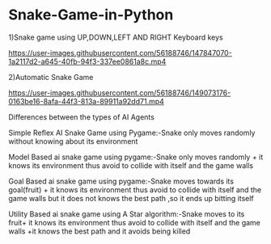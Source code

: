 # Snake-Game-in-Python

1)Snake game using UP,DOWN,LEFT AND RIGHT Keyboard keys

https://user-images.githubusercontent.com/56188746/147847070-1a2117d2-a645-40fb-94f3-337ee0861a8c.mp4





2)Automatic Snake Game

https://user-images.githubusercontent.com/56188746/149073176-0163be16-8afa-44f3-813a-89911a92dd71.mp4






Differences between the types of AI Agents

Simple Reflex AI Snake Game using Pygame:-Snake only moves randomly without knowing about its environment



Model Based ai snake game using pygame:-Snake only moves randomly + it knows its environment thus avoid to collide with itself and the game walls


Goal Based ai snake game using pygame:-Snake moves towards its goal(fruit) + it knows its environment thus avoid to collide with itself and the game walls but it does not knows the best path ,so it ends up bitting itself



Utility Based ai snake game using A Star algorithm:-Snake moves to its fruit+ it knows its environment thus avoid to collide with itself and the game walls +it knows the best path and it avoids being killed


